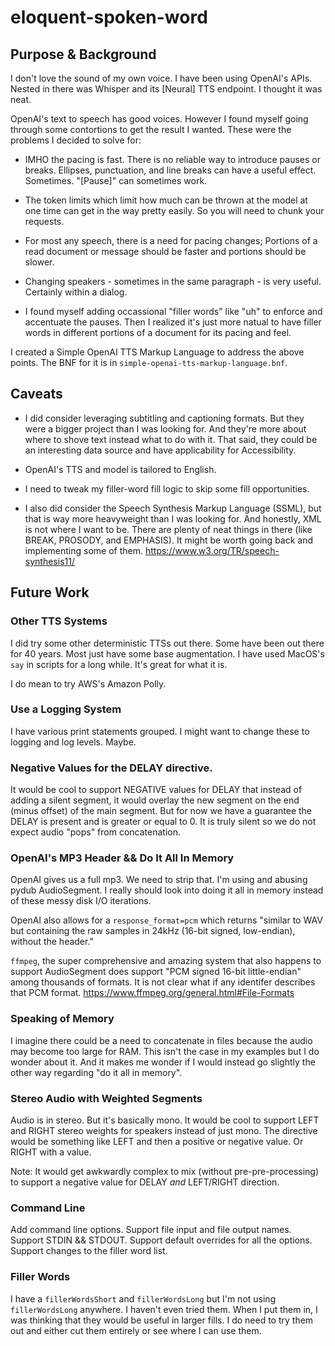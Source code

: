 # eloquent-spoken-word


## Purpose & Background

I don't love the sound of my own voice. I have been using OpenAI's
APIs. Nested in there was Whisper and its [Neural] TTS endpoint. I
thought it was neat.

OpenAI's text to speech has good voices. However I found myself going
through some contortions to get the result I wanted. These were the
problems I decided to solve for:

* IMHO the pacing is fast. There is no reliable way to introduce
  pauses or breaks. Ellipses, punctuation, and line breaks can have a
  useful effect. Sometimes. "[Pause]" can sometimes work.

* The token limits which limit how much can be thrown at the model at
  one time can get in the way pretty easily. So you will need to chunk
  your requests.

* For most any speech, there is a need for pacing changes; Portions of a
  read document or message should be faster and portions should be slower.

* Changing speakers - sometimes in the same paragraph - is very
  useful. Certainly within a dialog.

* I found myself adding occassional "filler words" like "uh" to
  enforce and accentuate the pauses. Then I realized it's just more
  natual to have filler words in different portions of a document for
  its pacing and feel.

I created a Simple OpenAI TTS Markup Language to address the above
points. The BNF for it is in `simple-openai-tts-markup-language.bnf`.


## Caveats

* I did consider leveraging subtitling and captioning formats. But
  they were a bigger project than I was looking for. And they're more
  about where to shove text instead what to do with it. That said,
  they could be an interesting data source and have applicability for
  Accessibility.

* OpenAI's TTS and model is tailored to English.

* I need to tweak my filler-word fill logic to skip some fill opportunities.

* I also did consider the Speech Synthesis Markup Language (SSML), but
  that is way more heavyweight than I was looking for. And honestly,
  XML is not where I want to be. There are plenty of neat things in
  there (like BREAK, PROSODY, and EMPHASIS). It might be worth going
  back and implementing some of them.
  https://www.w3.org/TR/speech-synthesis11/


## Future Work

### Other TTS Systems

I did try some other deterministic TTSs out there. Some have been out
there for 40 years. Most just have some base augmentation. I have used
MacOS's `say` in scripts for a long while. It's great for what it is.

I do mean to try AWS's Amazon Polly.


### Use a Logging System

I have various print statements grouped. I might want to change these
to logging and log levels. Maybe.


### Negative Values for the DELAY directive.

It would be cool to support NEGATIVE values for DELAY that instead of
adding a silent segment, it would overlay the new segment on the end
(minus offset) of the main segment. But for now we have a guarantee
the DELAY is present and is greater or equal to 0. It is truly silent
so we do not expect audio "pops" from concatenation.


### OpenAI's MP3 Header && Do It All In Memory

OpenAI gives us a full mp3. We need to strip that. I'm using and
abusing pydub AudioSegment. I really should look into doing it all in
memory instead of these messy disk I/O iterations.

OpenAI also allows for a `response_format=pcm` which returns "similar
to WAV but containing the raw samples in 24kHz (16-bit signed,
low-endian), without the header."

`ffmpeg`, the super comprehensive and amazing system that also happens
to support AudioSegment does support "PCM signed 16-bit little-endian"
among thousands of formats. It is not clear what if any identifer
describes that PCM format.
https://www.ffmpeg.org/general.html#File-Formats


### Speaking of Memory

I imagine there could be a need to concatenate in files because the
audio may become too large for RAM. This isn't the case in my examples
but I do wonder about it. And it makes me wonder if I would instead go
slightly the other way regarding "do it all in memory".
 

### Stereo Audio with Weighted Segments

Audio is in stereo. But it's basically mono. It would be cool to
support LEFT and RIGHT stereo weights for speakers instead of just
mono. The directive would be something like LEFT and then a positive
or negative value. Or RIGHT with a value.

Note: It would get awkwardly complex to mix (without
pre-pre-processing) to support a negative value for DELAY *and*
LEFT/RIGHT direction.


### Command Line

Add command line options. Support file input and file output
names. Support STDIN && STDOUT. Support default overrides for all the
options. Support changes to the filler word list.


### Filler Words

I have a `fillerWordsShort` and `fillerWordsLong` but I'm not using
`fillerWordsLong` anywhere. I haven't even tried them. When I put them
in, I was thinking that they would be useful in larger fills. I do
need to try them out and either cut them entirely or see where I can
use them.




